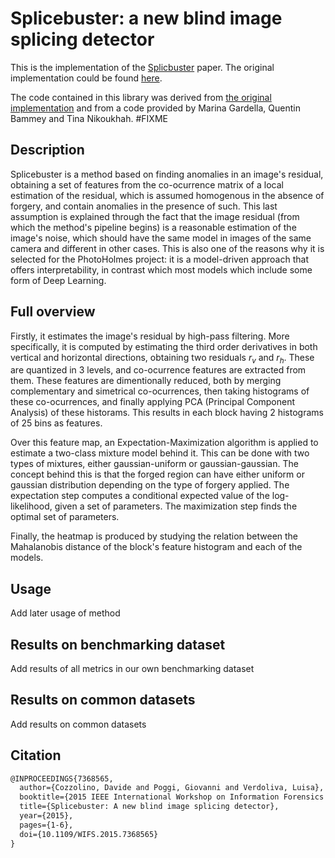 # Splicebuster: a new blind image splicing detector

This is the implementation of the [Splicbuster](https://ieeexplore.ieee.org/abstract/document/7368565) paper. The original implementation could be found [here](https://www.grip.unina.it/download/prog/Splicebuster/).

The code contained in this library was derived from [the original implementation](https://www.grip.unina.it/download/prog/Splicebuster/) and from a code provided by Marina Gardella, Quentin Bammey and Tina Nikoukhah. #FIXME

## Description

Splicebuster is a method based on finding anomalies in an image's residual, obtaining a set of features from the co-ocurrence matrix of a local estimation of the residual, which is assumed homogenous in the absence of forgery, and contain anomalies in the presence of such. This last assumption is explained through the fact that the image residual (from which the method's pipeline begins) is a reasonable estimation of the image's noise, which should have the same model in images of the same camera and different in other cases. This is also one of the reasons why it is selected for the PhotoHolmes project: it is a model-driven approach that offers interpretability, in contrast which most models which include some form of Deep Learning.

## Full overview

Firstly, it estimates the image's residual by high-pass filtering. More specifically, it is computed by estimating the third order derivatives in both vertical and horizontal directions, obtaining two residuals $r_v$ and $r_h$. These are quantized in $3$ levels, and co-ocurrence features are extracted from them. These features are dimentionally reduced, both by merging complementary and simetrical co-ocurrences, then taking histograms of these co-ocurrences, and finally applying PCA (Principal Component Analysis) of these historams. This results in each block having 2 histograms of 25 bins as features.

Over this feature map, an Expectation-Maximization algorithm is applied to estimate a two-class mixture model behind it. This can be done with two types of mixtures, either gaussian-uniform or gaussian-gaussian. The concept behind this is that the forged region can have either uniform or gaussian distribution depending on the type of forgery applied. The expectation step computes a conditional expected value of the log-likelihood, given a set of parameters. The maximization step finds the optimal set of parameters. 

Finally, the heatmap is produced by studying the relation between the Mahalanobis distance of the block's feature histogram and each of the models.

## Usage

Add later usage of method 

## Results on benchmarking dataset

Add results of all metrics in our own benchmarking dataset

## Results on common datasets

Add results on common datasets 

## Citation

```tex
@INPROCEEDINGS{7368565,
  author={Cozzolino, Davide and Poggi, Giovanni and Verdoliva, Luisa},
  booktitle={2015 IEEE International Workshop on Information Forensics and Security (WIFS)}, 
  title={Splicebuster: A new blind image splicing detector}, 
  year={2015},
  pages={1-6},
  doi={10.1109/WIFS.2015.7368565}
}
```